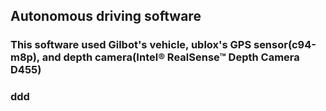## Autonomous driving software

### This software used Gilbot's vehicle, ublox's GPS sensor(c94-m8p), and depth camera(Intel® RealSense™ Depth Camera D455)
### ddd

